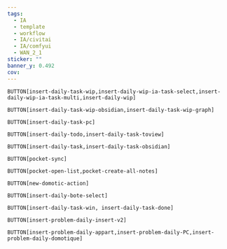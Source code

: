 ```yaml
---
tags:
  - IA
  - template
  - workflow
  - IA/civitai
  - IA/comfyui
  - WAN_2_1
sticker: ""
banner_y: 0.492
cov:
---
```


`BUTTON[insert-daily-task-wip,insert-daily-wip-ia-task-select,insert-daily-wip-ia-task-multi,insert-daily-wip]`

`BUTTON[insert-daily-task-wip-obsidian,insert-daily-task-wip-graph]`

`BUTTON[insert-daily-task-pc]`

`BUTTON[insert-daily-todo,insert-daily-task-toview]`

`BUTTON[insert-daily-task,insert-daily-task-obsidian]`

 `BUTTON[pocket-sync]` 
 
 `BUTTON[pocket-open-list,pocket-create-all-notes]` 

 `BUTTON[new-domotic-action]`  

`BUTTON[insert-daily-bote-select]`

`BUTTON[insert-daily-task-win, insert-daily-task-done]`

`BUTTON[insert-problem-daily-insert-v2]`

`BUTTON[insert-problem-daily-appart,insert-problem-daily-PC,insert-problem-daily-domotique]`

